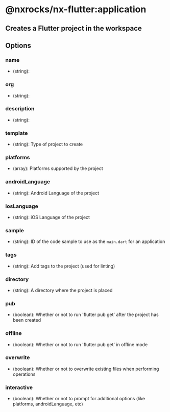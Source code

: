 # @nxrocks/nx-flutter:application

## Creates a Flutter project in the workspace

## Options

### <span className="required">name</span>

- (string):

### org

- (string):

### description

- (string):

### template

- (string): Type of project to create

### platforms

- (array): Platforms supported by the project

### androidLanguage

- (string): Android Language of the project

### iosLanguage

- (string): iOS Language of the project

### sample

- (string): ID of the code sample to use as the `main.dart` for an application

### tags

- (string): Add tags to the project (used for linting)

### directory

- (string): A directory where the project is placed

### pub

- (boolean): Whether or not to run &#39;flutter pub get&#39; after the project has been created

### offline

- (boolean): Whether or not to run &#39;flutter pub get&#39; in offline mode

### overwrite

- (boolean): Whether or not to overwrite existing files when performing operations

### interactive

- (boolean): Whether or not to prompt for additional options (like platforms, androidLanguage, etc)
